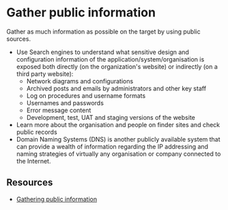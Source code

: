 # Gather public information

Gather as much information as possible on the target by using public sources.

* Use Search engines to understand what sensitive design and configuration information of the application/system/organisation is exposed both directly (on the organization's website) or indirectly (on a third party website): 
  * Network diagrams and configurations
  * Archived posts and emails by administrators and other key staff
  * Log on procedures and username formats
  * Usernames and passwords
  * Error message content
  * Development, test, UAT and staging versions of the website
* Learn more about the organisation and people on finder sites and check public records
* Domain Naming Systems (DNS) is another publicly available system that can provide a wealth of information regarding the IP addressing and naming strategies of virtually any organisation or company connected to the Internet. 

## Resources

* [Gathering public information](https://github.com/tymyrddin/nest-egg/blob/main/cheatsheets/Gathering-public-information.md)